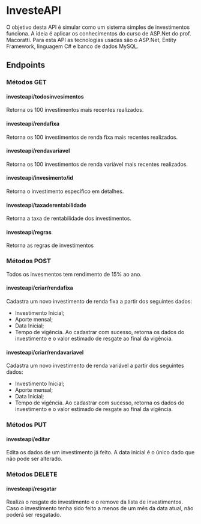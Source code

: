 # InvesteAPI
O objetivo desta API é simular como um sistema simples de investimentos funciona. A ideia é aplicar os conhecimentos do curso de ASP.Net do prof. Macoratti.
Para esta API as tecnologias usadas são o ASP.Net, Entity Framework, linguagem C# e banco de dados MySQL.

## Endpoints

### Métodos GET

#### investeapi/todosinvesimentos
Retorna os 100 investimentos mais recentes realizados.

#### investeapi/rendafixa
Retorna os 100 investimentos de renda fixa mais recentes realizados.

#### investeapi/rendavariavel
Retorna os 100 investimentos de renda variável mais recentes realizados.

#### investeapi/invesimento/id
Retorna o investimento específico em detalhes.

#### investeapi/taxaderentabilidade
Retorna a taxa de rentabilidade dos investimentos.

#### investeapi/regras
Retorna as regras de investimentos


### Métodos POST
Todos os invesmentos tem rendimento de 15% ao ano.

#### investeapi/criar/rendafixa
Cadastra um novo investimento de renda fixa a partir dos seguintes dados:
* Investimento Inicial;
* Aporte mensal;
* Data Inicial;
* Tempo de vigência.
Ao cadastrar com sucesso, retorna os dados do investimento e o valor estimado de resgate ao final da vigência.

#### investeapi/criar/rendavariavel
Cadastra um novo investimento de renda variável a partir dos seguintes dados:
* Investimento Inicial;
* Aporte mensal;
* Data Inicial;
* Tempo de vigência.
Ao cadastrar com sucesso, retorna os dados do investimento e o valor estimado de resgate ao final da vigência.


### Métodos PUT
#### investeapi/editar
Edita os dados de um investimento já feito. A data inicial é o único dado que não pode ser alterado.


### Métodos DELETE
#### investeapi/resgatar
Realiza o resgate do investimento e o remove da lista de investimentos. Caso o investimento tenha sido feito a menos de um mês da data atual, não poderá ser resgatado.
